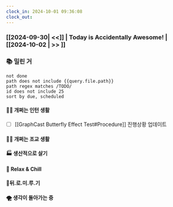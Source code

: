 ```yaml
---
clock_in: 2024-10-01 09:36:08
clock_out: 
---
```

### [[2024-09-30| <<]] | **Today is Accidentally Awesome!** | [[2024-10-02 | >> ]]

### 📚 밀린 거
```tasks
not done 
path does not include {{query.file.path}}
path regex matches /TODO/
id does not include 25
sort by due, scheduled
```

#### 🤦‍♂️ 개쩌는 인턴 생활
- [ ] [[GraphCast Butterfly Effect Test#Procedure]] 진행상황 업데이트

#### 👨‍🏫 개쩌는 조교 생활



#### 🏭 생산적으로 살기

#### 🍻 Relax & Chill 



#### 💨뒤.로.미.루.기

#### 🌪 생각이 돌아가는 중